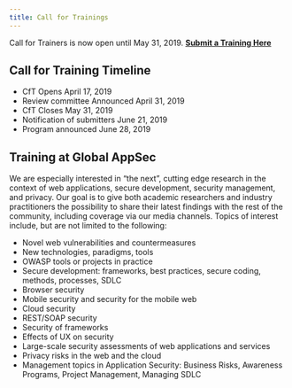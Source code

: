```yaml
---
title: Call for Trainings
---
```

Call for Trainers is now open until May 31, 2019. **[Submit a Training Here](https://owasp.submittable.com/submit/137928/global-appsec-dc-2019-call-for-trainers)**

## Call for Training Timeline
* CfT Opens April 17, 2019
* Review committee Announced April 31, 2019
* CfT Closes May 31, 2019
* Notification of submitters June 21, 2019
* Program announced  June 28, 2019

## Training at Global AppSec

We are especially interested in “the next”, cutting edge research in the context of web applications, secure development, security management, and privacy. Our goal is to give both academic researchers and industry practitioners the possibility to share their latest findings with the rest of the community, including coverage via our media channels. 
Topics of interest include, but are not limited to the following:

* Novel web vulnerabilities and countermeasures
* New technologies, paradigms, tools
* OWASP tools or projects in practice
* Secure development: frameworks, best practices, secure coding, methods, processes, SDLC
* Browser security
* Mobile security and security for the mobile web
* Cloud security
* REST/SOAP security
* Security of frameworks
* Effects of UX on security
* Large-scale security assessments of web applications and services
* Privacy risks in the web and the cloud
* Management topics in Application Security: Business Risks, Awareness Programs, Project Management, Managing SDLC
